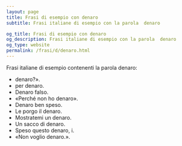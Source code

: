 ```yaml
---
layout: page
title: Frasi di esempio con denaro 
subtitle: Frasi italiane di esempio con la parola  denaro

og_title: Frasi di esempio con denaro 
og_description: Frasi italiane di esempio con la parola  denaro
og_type: website
permalink: /frasi/d/denaro.html
---
```


Frasi italiane di esempio contenenti la parola denaro:


- denaro?».
- per denaro.
- Denaro falso.
- «Perché non ho denaro».
- Denaro ben speso.
- Le porgo il denaro.
- Mostratemi un denaro.
- Un sacco di denaro.
- Speso questo denaro, i.
- «Non voglio denaro.».
